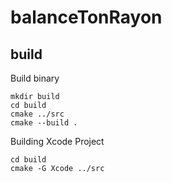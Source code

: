 # balanceTonRayon

## build

Build binary

```shell
mkdir build
cd build
cmake ../src
cmake --build .
```

Building Xcode Project

```shell
cd build
cmake -G Xcode ../src
```
